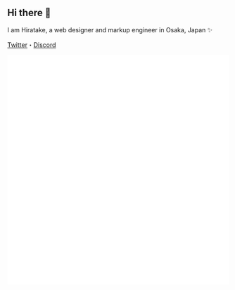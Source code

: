 ## Hi there 👋

I am Hiratake, a web designer and markup engineer in Osaka, Japan ✨

[Twitter](https://twitter.com/Hirotaisou2012)・[Discord](https://discord.com/users/221498004505362433)

![Stats](./github-metrics.svg)